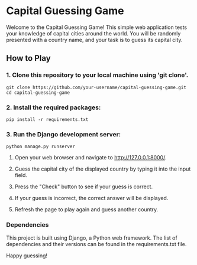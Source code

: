 # Capital Guessing Game

Welcome to the Capital Guessing Game! This simple web application tests your knowledge of capital cities around the world. You will be randomly presented with a country name, and your task is to guess its capital city.

## How to Play

### 1. Clone this repository to your local machine using 'git clone'.

```
git clone https://github.com/your-username/capital-guessing-game.git
cd capital-guessing-game
```

### 2. Install the required packages:
```
pip install -r requirements.txt
```

### 3. Run the Django development server:
```
python manage.py runserver
```

1. Open your web browser and navigate to http://127.0.0.1:8000/.

2. Guess the capital city of the displayed country by typing it into the input field.

3. Press the "Check" button to see if your guess is correct.

4. If your guess is incorrect, the correct answer will be displayed.

5. Refresh the page to play again and guess another country.

### Dependencies
This project is built using Django, a Python web framework. The list of dependencies and their versions can be found in the requirements.txt file.

Happy guessing!
